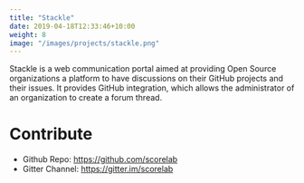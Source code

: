 ```yaml
---
title: "Stackle"
date: 2019-04-18T12:33:46+10:00
weight: 8
image: "/images/projects/stackle.png"
---
```

Stackle is a web communication portal aimed at providing Open Source organizations a platform to have discussions on their GitHub projects and their issues. It provides GitHub integration, which allows the administrator of an organization to create a forum thread.

# Contribute
- Github Repo: <https://github.com/scorelab>
- Gitter Channel: <https://gitter.im/scorelab>